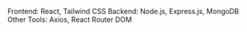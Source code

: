 Frontend: React, Tailwind CSS
Backend: Node.js, Express.js, MongoDB
Other Tools: Axios, React Router DOM
